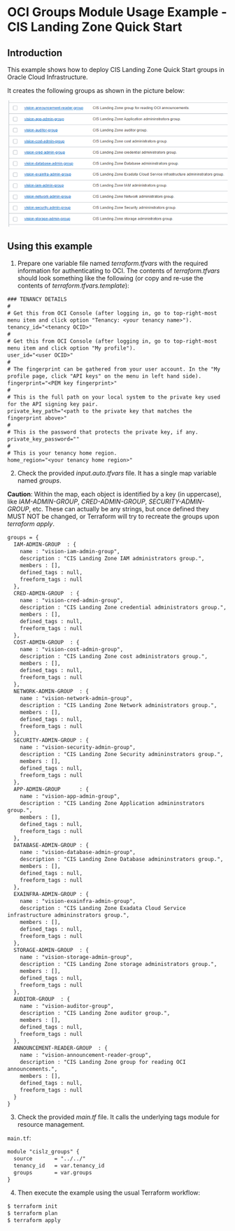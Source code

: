 # OCI Groups Module Usage Example - CIS Landing Zone Quick Start

## Introduction

This example shows how to deploy CIS Landing Zone Quick Start groups in Oracle Cloud Infrastructure.

It creates the following groups as shown in the picture below:

![Groups](./images/groups.PNG)

## Using this example
1. Prepare one variable file named *terraform.tfvars* with the required information for authenticating to OCI. The contents of *terraform.tfvars* should look something like the following (or copy and re-use the contents of *terraform.tfvars.template*):

```
### TENANCY DETAILS
#
# Get this from OCI Console (after logging in, go to top-right-most menu item and click option "Tenancy: <your tenancy name>").
tenancy_id="<tenancy OCID>"
#
# Get this from OCI Console (after logging in, go to top-right-most menu item and click option "My profile").
user_id="<user OCID>"
#
# The fingerprint can be gathered from your user account. In the "My profile page, click "API keys" on the menu in left hand side).
fingerprint="<PEM key fingerprint>"
#
# This is the full path on your local system to the private key used for the API signing key pair.
private_key_path="<path to the private key that matches the fingerprint above>"
#
# This is the password that protects the private key, if any.
private_key_password=""
#
# This is your tenancy home region.
home_region="<your tenancy home region>"
```

2. Check the provided *input.auto.tfvars* file. It has a single map variable named *groups*. 

**Caution**: Within the map, each object is identified by a key (in uppercase), like *IAM-ADMIN-GROUP*, *CRED-ADMIN-GROUP*, *SECURITY-ADMIN-GROUP*, etc. These can actually be any strings, but once defined they MUST NOT be changed, or Terraform will try to recreate the groups upon *terraform apply*.

```
groups = {  
  IAM-ADMIN-GROUP  : { 
    name : "vision-iam-admin-group",  
    description : "CIS Landing Zone IAM administrators group.",      
    members : [], 
    defined_tags : null, 
    freeform_tags : null
  },
  CRED-ADMIN-GROUP  : { 
    name : "vision-cred-admin-group",  
    description : "CIS Landing Zone credential administrators group.",      
    members : [], 
    defined_tags : null, 
    freeform_tags : null
  },  
  COST-ADMIN-GROUP  : { 
    name : "vision-cost-admin-group",  
    description : "CIS Landing Zone cost administrators group.",      
    members : [], 
    defined_tags : null, 
    freeform_tags : null
  },                                        
  NETWORK-ADMIN-GROUP  : { 
    name : "vision-network-admin-group",  
    description : "CIS Landing Zone Network administrators group.",      
    members : [], 
    defined_tags : null, 
    freeform_tags : null
  },
  SECURITY-ADMIN-GROUP : { 
    name : "vision-security-admin-group", 
    description : "CIS Landing Zone Security admininstrators group.",    
    members : [], 
    defined_tags : null, 
    freeform_tags : null
  },
  APP-ADMIN-GROUP      : { 
    name : "vision-app-admin-group",      
    description : "CIS Landing Zone Application admininstrators group.", 
    members : [], 
    defined_tags : null, 
    freeform_tags : null
  },
  DATABASE-ADMIN-GROUP : { 
    name : "vision-database-admin-group", 
    description : "CIS Landing Zone Database admininstrators group.",    
    members : [], 
    defined_tags : null, 
    freeform_tags : null
  },
  EXAINFRA-ADMIN-GROUP : { 
    name : "vision-exainfra-admin-group", 
    description : "CIS Landing Zone Exadata Cloud Service infrastructure admininstrators group.", 
    members : [], 
    defined_tags : null, 
    freeform_tags : null
  },
  STORAGE-ADMIN-GROUP  : { 
    name : "vision-storage-admin-group",  
    description : "CIS Landing Zone storage administrators group.",      
    members : [], 
    defined_tags : null, 
    freeform_tags : null
  }, 
  AUDITOR-GROUP  : { 
    name : "vision-auditor-group",  
    description : "CIS Landing Zone auditor group.",      
    members : [], 
    defined_tags : null, 
    freeform_tags : null
  },    
  ANNOUNCEMENT-READER-GROUP  : { 
    name : "vision-announcement-reader-group",  
    description : "CIS Landing Zone group for reading OCI announcements.",      
    members : [], 
    defined_tags : null, 
    freeform_tags : null
  }                                                                
}  
```

3. Check the provided *main.tf* file. It calls the underlying tags module for resource management. 

`main.tf`:

```
module "cislz_groups" {
  source       = "../../"
  tenancy_id   = var.tenancy_id
  groups       = var.groups
}
```

4. Then execute the example using the usual Terraform workflow:

```
$ terraform init
$ terraform plan
$ terraform apply
```